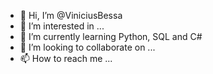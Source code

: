 - 👋 Hi, I’m @ViniciusBessa
- 👀 I’m interested in ...
- 🌱 I’m currently learning Python, SQL and C#
- 💞️ I’m looking to collaborate on ...
- 📫 How to reach me ...

<!---
ViniciusBessa/ViniciusBessa is a ✨ special ✨ repository because its `README.md` (this file) appears on your GitHub profile.
You can click the Preview link to take a look at your changes.
--->
